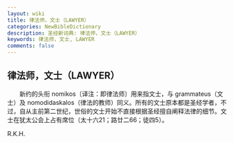```yaml
---
layout: wiki
title: 律法师，文士（LAWYER）
categories: NewBibleDictionary
description: 圣经新词典: 律法师，文士（LAWYER）
keywords: 律法师，文士, LAWYER
comments: false
---
```


## 律法师，文士（LAWYER）

　　新约的头衔 nomikos〔译注：即律法师〕用来指文士，与 grammateus（文士）及 nomodidaskalos（律法的教师）同义。所有的文士原本都是圣经学者，不过，自从主前第二世纪，世俗的文士开始不直接根据圣经擅自阐释法律的细节。文士在犹太公会上占有席位（太十六21；路廿二66；徒四5）。

R.K.H.









